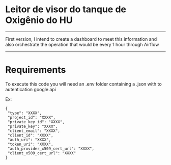 # Leitor de visor do tanque de Oxigênio do HU

***

First version, I intend to create a dashboard to meet this information and also orchestrate the operation that would be every 1 hour through Airflow

***

# Requirements

To execute this code you will need an .env folder containing a .json with to autentication google api

Ex:
 ```
 {
  "type": "XXXX",
  "project_id": "XXXX",
  "private_key_id": "XXXX",
  "private_key": "XXXX",
  "client_email": "XXXX",
  "client_id": "XXXX",
  "auth_uri": "XXXX",
  "token_uri": "XXXX",
  "auth_provider_x509_cert_url": "XXXX",
  "client_x509_cert_url": "XXXX"
}
```
